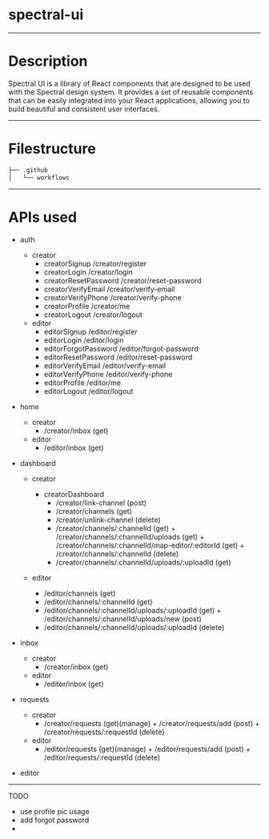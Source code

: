 # spectral-ui

---

# Description

Spectral UI is a library of React components that are designed to be used with the Spectral design system. It provides a set of reusable components that can be easily integrated into your React applications, allowing you to build beautiful and consistent user interfaces.

---

# Filestructure

```bash
├── .github
│   └── workflows
```

---

# APIs used

- auth
  - creator
    - creatorSignup /creator/register
    - creatorLogin /creator/login
    - creatorResetPassword /creator/reset-password
    - creatorVerifyEmail /creator/verify-email
    - creatorVerifyPhone /creator/verify-phone
    - creatorProfile /creator/me
    - creatorLogout /creator/logout
  - editor
    - editorSignup /editor/register
    - editorLogin /editor/login
    - editorForgotPassword /editor/forgot-password
    - editorResetPassword /editor/reset-password
    - editorVerifyEmail /editor/verify-email
    - editorVerifyPhone /editor/verify-phone
    - editorProfile /editor/me
    - editorLogout /editor/logout
- home
  - creator
    - /creator/inbox (get)
  - editor
    - /editor/inbox (get)
- dashboard

  - creator

    - creatorDashboard
      - /creator/link-channel (post)
      - /creator/channels (get)
      - /creator/unlink-channel (delete)
      - /creator/channels/:channelId (get) + /creator/channels/:channelId/uploads (get) + /creator/channels/:channelId/map-editor/:editorId (get) + /creator/channels/:channelId (delete)
      - /creator/channels/:channelId/uploads/:uploadId (get)

  - editor
    - /editor/channels (get)
    - /editor/channels/:channelId (get)
    - /editor/channels/:channelId/uploads/:uploadId (get) + /editor/channels/:channelId/uploads/new (post)
    - /editor/channels/:channelId/uploads/:uploadId (delete)

- inbox
  - creator
    - /creator/inbox (get)
  - editor
    - /editor/inbox (get)
- requests
  - creator
    - /creator/requests (get)(manage) + /creator/requests/add (post) + /creator/requests/:requestId (delete)
  - editor
    - /editor/requests (get)(manage) + /editor/requests/add (post) + /editor/requests/:requestId (delete)
- editor


---

TODO

- use profile pic usage
- add forgot password
- 
